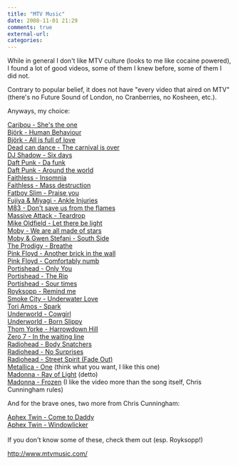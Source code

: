 ```yaml
---
title: "MTV Music"
date: 2008-11-01 21:29
comments: true
external-url:
categories:
---
```

While in general I don't like MTV culture (looks to me like cocaine powered), I found a lot of good videos, some of them I knew before, some of them I did not.  
  
Contrary to popular belief, it does not have "every video that aired on MTV" (there's no Future Sound of London, no Cranberries, no Kosheen, etc.).  
  
Anyways, my choice:  
  
[Caribou - She's the one][1]  
[ Björk - Human Behaviour][2]  
[Björk - All is full of love][3]  
[Dead can dance - The carnival is over][4]  
[DJ Shadow - Six days][5]  
[Daft Punk - Da funk][6]  
[Daft Punk - Around the world  
][7][Faithless - Insomnia  
][8][Faithless - Mass destruction  
][9][Fatboy Slim - Praise you  
][10][Fujiya &amp; Miyagi - Ankle Injuries][11]  
[M83 - Don't save us from the flames  
][12][Massive Attack - Teardrop][13]  
[Mike Oldfield - Let there be light][14]  
[Moby - We are all made of stars  
][15][Moby &amp; Gwen Stefani - South Side][16]  
[The Prodigy - Breathe][17]  
[Pink Floyd - Another brick in the wall][18]  
[Pink Floyd - Comfortably numb][19]  
[Portishead - Only You][20]  
[Portishead - The Rip][21]  
[Portishead - Sour times][22]  
[Royksopp - Remind me][23][  
][24][Smoke City - Underwater Love][25]  
[Tori Amos - Spark][26]  
[Underworld - Cowgirl  
][27][Underworld - Born Slippy  
][28][Thom Yorke - Harrowdown Hill  
][29][Zero 7 - In the waiting line  
][30][Radiohead - Body Snatchers  
][31][Radiohead - No Surprises  
][32][Radiohead - Street Spirit (Fade Out)  
][33][Metallica - One][34] (think what you want, I like this one)  
[Madonna - Ray of Light][35] (detto)  
[Madonna - Frozen][36] (I like the video more than the song itself, Chris Cunningham rules)  
  
And for the brave ones, two more from Chris Cunningham:  
  
[Aphex Twin - Come to Daddy  
][37][Aphex Twin - Windowlicker  
][38]  
If you don't know some of these, check them out (esp. Royksopp!)

<http://www.mtvmusic.com/>

  [1]: http://www.mtvmusic.com/video/?id=230720
  [2]: http://www.mtvmusic.com/video/?id=8077
  [3]: http://www.mtvmusic.com/video/?id=8077
  [4]: http://www.mtvmusic.com/video/?id=53889
  [5]: http://www.mtvmusic.com/video/?id=17847
  [6]: http://www.mtvmusic.com/video/?id=99052
  [7]: http://www.mtvmusic.com/video/?id=8421
  [8]: http://www.mtvmusic.com/video/?id=55336
  [9]: http://www.mtvmusic.com/video/?id=33658
  [10]: http://www.mtvmusic.com/video/?id=18124
  [11]: http://www.mtvmusic.com/video/?id=158109
  [12]: http://www.mtvmusic.com/video/?id=42156
  [13]: http://www.mtvmusic.com/video/?id=59348
  [14]: http://www.mtvmusic.com/video/?id=47084
  [15]: http://www.mtvmusic.com/video/?id=99022
  [16]: http://www.mtvmusic.com/video/?id=9363
  [17]: http://www.mtvmusic.com/video/?id=9703
  [18]: http://www.mtvmusic.com/video/?id=256482
  [19]: http://www.mtvmusic.com/video/?id=256481
  [20]: http://www.mtvmusic.com/video/?id=308077
  [21]: http://www.mtvmusic.com/video/?id=233506
  [22]: http://www.mtvmusic.com/video/?id=306155
  [23]: http://www.mtvmusic.com/video/?id=20955
  [24]: http://www.mtvmusic.com/video/?id=59476
  [25]: http://www.mtvmusic.com/video/?id=59476
  [26]: http://www.mtvmusic.com/video/?id=7918
  [27]: http://www.mtvmusic.com/video/?id=164571
  [28]: http://www.mtvmusic.com/video/?id=10287
  [29]: http://www.mtvmusic.com/video/?id=101623
  [30]: http://www.mtvmusic.com/video/?id=310433
  [31]: http://www.mtvmusic.com/video/?id=202934
  [32]: http://www.mtvmusic.com/video/?id=130464
  [33]: http://www.mtvmusic.com/video/?id=60602
  [34]: http://www.mtvmusic.com/video/?id=18103
  [35]: http://www.mtvmusic.com/video/?id=18162
  [36]: http://www.mtvmusic.com/video/?id=9183
  [37]: http://www.mtvmusic.com/video/?id=46244
  [38]: http://www.mtvmusic.com/video/?id=159236
